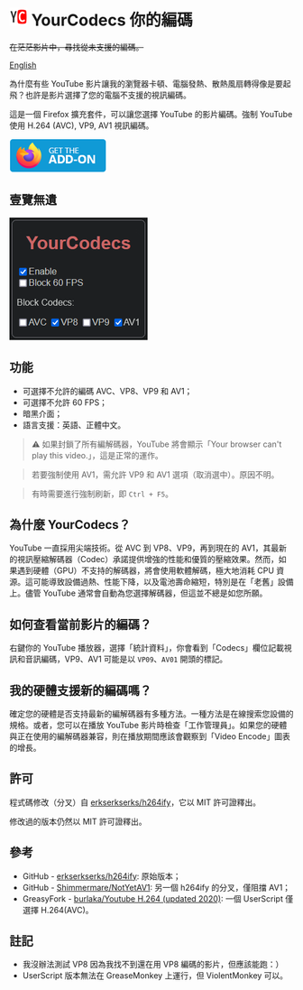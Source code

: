 # ![icon](./icons/icon32.png) YourCodecs 你的編碼

<del>在茫茫影片中，尋找從未支援的編碼。</del>

[English](./README.md)

為什麼有些 YouTube 影片讓我的瀏覽器卡頓、電腦發熱、散熱風扇轉得像是要起飛？也許是影片選擇了您的電腦不支援的視訊編碼。

這是一個 Firefox 擴充套件，可以讓您選擇 YouTube 的影片編碼。強制 YouTube 使用 H.264 (AVC), VP9, AV1 視訊編碼。

[![安裝擴充套件](./DOCS/get-the-addon.png)](https://addons.mozilla.org/firefox/addon/your-codecs/)

## 壹覽無遺

![Screenshot](./docs/Screenshot.png)

## 功能

- 可選擇不允許的編碼 AVC、VP8、VP9 和 AV1；
- 可選擇不允許 60 FPS；
- 暗黑介面；
- 語言支援：英語、正體中文。

> :warning: 如果封鎖了所有編解碼器，YouTube 將會顯示「Your browser can't play this video.」，這是正常的運作。

> 若要強制使用 AV1，需允許 VP9 和 AV1 選項（取消選中）。原因不明。

> 有時需要進行強制刷新，即 `Ctrl + F5`。

## 為什麼 YourCodecs？

YouTube 一直採用尖端技術。從 AVC 到 VP8、VP9，再到現在的 AV1，其最新的視訊壓縮解碼器（Codec）承諾提供增強的性能和優質的壓縮效果。然而，如果遇到硬體（GPU）不支持的解碼器，將會使用軟體解碼，極大地消耗 CPU 資源。這可能導致設備過熱、性能下降，以及電池壽命縮短，特別是在「老舊」設備上。儘管 YouTube 通常會自動為您選擇解碼器，但這並不總是如您所願。

## 如何查看當前影片的編碼？

右鍵你的 YouTube 播放器，選擇「統計資料」，你會看到「Codecs」欄位記載視訊和音訊編碼，VP9、AV1 可能是以 `VP09`、`AV01` 開頭的標記。

## 我的硬體支援新的編碼嗎？

確定您的硬體是否支持最新的編解碼器有多種方法。一種方法是在線搜索您設備的規格。或者，您可以在播放 YouTube 影片時檢查「工作管理員」。如果您的硬體與正在使用的編解碼器兼容，則在播放期間應該會觀察到「Video Encode」圖表的增長。

## 許可

程式碼修改（分叉）自 [erkserkserks/h264ify](https://github.com/erkserkserks/h264ify)，它以 MIT 許可證釋出。

修改過的版本仍然以 MIT 許可證釋出。

## 參考

- GitHub - [erkserkserks/h264ify](https://github.com/erkserkserks/h264ify): 原始版本；
- GitHub - [Shimmermare/NotYetAV1](https://github.com/Shimmermare/NotYetAV1): 另一個 h264ify 的分叉，僅阻擋 AV1；
- GreasyFork - [burlaka/Youtube H.264 (updated 2020)](https://greasyfork.org/zh-TW/scripts/415692-youtube-h-264-updated-2020): 一個 UserScript 僅選擇 H.264(AVC)。

## 註記

- 我沒辦法測試 VP8 因為我找不到還在用 VP8 編碼的影片，但應該能跑：）
- UserScript 版本無法在 GreaseMonkey 上運行，但 ViolentMonkey 可以。
